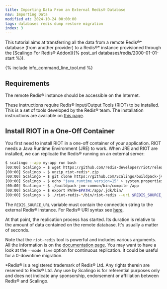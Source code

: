 ```yaml
---
title: Importing Data From an External Redis® Database
nav: Importing Data
modified_at: 2024-10-24 00:00:00
tags: databases redis dump restore migration
index: 3
---
```


This tutorial aims at transferring all the data from a remote Redis®* database
(from another provider) to a Redis®* instance provisioned through the [Scalingo
For Redis® Addon]({% post_url databases/redis/2000-01-01-start %}).

{% include info_command_line_tool.md %}

## Requirements

The remote Redis® instance should be accessible on the Internet.

These instructions require Redis® Input/Output Tools (RIOT) to be installed. This is a set of tools developed by the Redis® team. The installation instructions are available on [this page](https://developer.redis.com/riot/riot-redis).

## Install RIOT in a One-Off Container

You first need to install RIOT in a one-off container of your application. RIOT needs a Java Runtime Environment (JRE) to work. When JRE and RIOT are installed, we can replicate the Redis® running on an external server:

```sh
$ scalingo --app my-app run bash
[00:00] Scalingo ~ $ wget https://github.com/redis-developer/riot/releases/latest/download/riot-redis-$(wget -q --output-document=- https://github.com/redis-developer/riot/releases/latest/download/VERSION).zip
[00:00] Scalingo ~ $ unzip riot-redis*.zip
[00:00] Scalingo ~ $ git clone https://github.com/Scalingo/buildpack-jvm-common.git
[00:00] Scalingo ~ $ echo "java.runtime.version=15" > system.properties
[00:00] Scalingo ~ $ ./buildpack-jvm-common/bin/compile /app
[00:00] Scalingo ~ $ export PATH=$PATH:/app/.jdk/bin/
[00:00] Scalingo ~ $ ./riot-redis-*/bin/riot-redis --uri $REDIS_SOURCE_URL replicate --uri $SCALINGO_REDIS_URL
```

The `REDIS_SOURCE_URL` variable must contain the connection string to the external Redis® instance. For Redis® URI syntax see [here](https://github.com/lettuce-io/lettuce-core/wiki/Redis-URI-and-connection-details#uri-syntax).

At that point, the replication process has started. Its duration is relative to
the amount of data contained on the remote database. It's usually a matter of seconds.

Note that the `riot-redis` tool is powerful and includes various arguments. All the information is on the [documentation page](https://developer.redis.com/riot/riot-redis/). You may want to have a look at the `--mode live` option for continuous replication. It could be useful for a 0-downtime migration.

*Redis® is a registered trademark of Redis® Ltd. Any rights therein are reserved to Redis® Ltd. Any use by Scalingo is for referential purposes only and does not indicate any sponsorship, endorsement or affiliation between Redis® and Scalingo.
